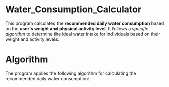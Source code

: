 # Water_Consumption_Calculator

This program calculates the **recommended daily water consumption** based on the **user's weight and physical activity level**. 
It follows a *specific algorithm* to determine the ideal water intake for individuals based on their weight and activity levels.

# Algorithm

The program applies the following algorithm for calculating the recommended daily water consumption:
